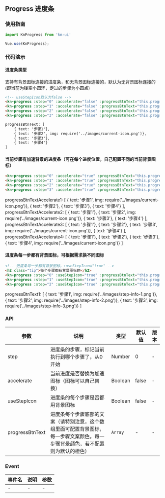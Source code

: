 <!-- 简体中文 -->

## Progress 进度条

### 使用指南
``` javascript
import KnProgress from 'kn-ui'

Vue.use(KnProgress);
```

### 代码演示

#### 进度条类型
<!-- 支持`'primary'`、`success`、`warning`、`'danger'`四种类型，默认为`'primary'` -->
支持有背景图标连接的进度条，和无背景图标连接的，默认为无背景图标连接的(即当前为镂空小圆环，走过的步骤为小圆点)

```html
<!-- useStepIcon默认为false -->
<kn-progress :step="0" :accelerate="false" :progressBtnText="this.progressBtnText"></kn-progress>
<kn-progress :step="1" :accelerate="false" :progressBtnText="this.progressBtnText"></kn-progress>
<kn-progress :step="2" :accelerate="false" :progressBtnText="this.progressBtnText"></kn-progress>
<kn-progress :step="3" :accelerate="false" :progressBtnText="this.progressBtnText"></kn-progress>

progressBtnText: [
    { text: '步骤1'},
    { text: '步骤2', img: require('../images/current-icon.png')},
    { text: '步骤3'},
    { text: '步骤4'}
]

```

#### 当前步骤有加速背景的进度条（可在每个进度位置，自己配置不同的当前背景图标）

```html
<kn-progress :step="0" :accelerate="true" :progressBtnText="this.progressBtnTextAccelerate1"></kn-progress>
<kn-progress :step="1" :accelerate="true" :progressBtnText="this.progressBtnTextAccelerate2"></kn-progress>
<kn-progress :step="2" :accelerate="true" :progressBtnText="this.progressBtnTextAccelerate3"></kn-progress>
<kn-progress :step="3" :accelerate="true" :progressBtnText="this.progressBtnTextAccelerate4"></kn-progress>
```
progressBtnTextAccelerate1: [
    { text: '步骤1', img: require('../images/current-icon.png')},
    { text: '步骤2'},
    { text: '步骤3'},
    { text: '步骤4'}
],
    progressBtnTextAccelerate2: [
    { text: '步骤1'},
    { text: '步骤2', img: require('../images/current-icon.png')},
    { text: '步骤3'},
    { text: '步骤4'}
],
    progressBtnTextAccelerate3: [
    { text: '步骤1'},
    { text: '步骤2'},
    { text: '步骤3', img: require('../images/current-icon.png')},
    { text: '步骤4'}
],
    progressBtnTextAccelerate4: [
    { text: '步骤1'},
    { text: '步骤2'},
    { text: '步骤3'},
    { text: '步骤4', img: require('../images/current-icon.png')}
]

#### 进度条每一步都有背景图标，可根据需求换不同图标

```html
<!-- 进度条每一步都有背景图标，:useStepIcon="true" -->
<h2 class="tip">每个步骤都有背景图标的</h2>
<kn-progress :step="0" :useStepIcon="true" :progressBtnText="this.progressBtnText1"></kn-progress>
<kn-progress :step="1" :useStepIcon="true" :progressBtnText="this.progressBtnText1"></kn-progress>
<kn-progress :step="2" :useStepIcon="true" :progressBtnText="this.progressBtnText1"></kn-progress>
```
progressBtnText1: [
    { text: '步骤1', img: require('../images/step-info-1.png')},
    { text: '步骤2', img: require('../images/step-info-2.png')},
    { text: '步骤3', img: require('../images/step-info-3.png')}
]
### API

| 参数 | 说明 | 类型 | 默认值 | 版本 |
|------|------|------|------|------|
| step | 进度条的步骤，标记当前执行到哪个步骤了，从0开始 | Number | 0 | - |
| accelerate | 当前进度是否替换为加速图标（图标可以自己替换） | Boolean | false | - |
| useStepIcon | 进度条的每个步骤是否都用背景图标 | Boolean | false | - |
| progressBtnText | 进度条每个步骤底部的文案（请特别注意，这个数组里面可配置背景图标，每一步骤文案颜色，每一步骤背景颜色，若不配置则为默认的橙色） | `Array` | - | - |

### Event

| 事件名 | 说明 | 参数 |
|------|------|------|
| - | - | - |
